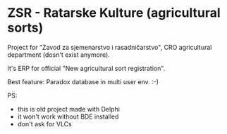 # ZSR - Ratarske Kulture (agricultural sorts)
Project for "Zavod za sjemenarstvo i rasadničarstvo", CRO agricultural department (dosn't exist anymore).

It's ERP for official "New agricultural sort registration".

Best feature: Paradox database in multi user env.  :-)

PS: 
- this is old project made with Delphi
- it won't work without BDE installed
- don't ask for VLCs